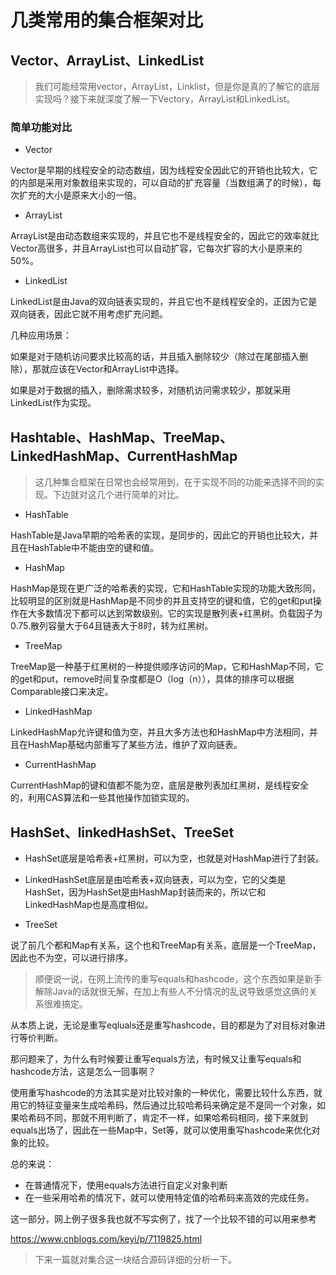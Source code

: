# 几类常用的集合框架对比

## Vector、ArrayList、LinkedList

> 我们可能经常用vector，ArrayList，Linklist，但是你是真的了解它的底层实现吗？接下来就深度了解一下Vectory，ArrayList和LinkedList。

### 简单功能对比

* Vector

Vector是早期的线程安全的动态数组，因为线程安全因此它的开销也比较大，它的内部是采用对象数组来实现的，可以自动的扩充容量（当数组满了的时候），每次扩充的大小是原来大小的一倍。

* ArrayList

ArrayList是由动态数组来实现的，并且它也不是线程安全的，因此它的效率就比Vector高很多，并且ArrayList也可以自动扩容，它每次扩容的大小是原来的50%。

* LinkedList

LinkedList是由Java的双向链表实现的，并且它也不是线程安全的，正因为它是双向链表，因此它就不用考虑扩充问题。

几种应用场景：

如果是对于随机访问要求比较高的话，并且插入删除较少（除过在尾部插入删除），那就应该在Vector和ArrayList中选择。

如果是对于数据的插入，删除需求较多，对随机访问需求较少，那就采用LinkedList作为实现。

## Hashtable、HashMap、TreeMap、LinkedHashMap、CurrentHashMap

> 这几种集合框架在日常也会经常用到，在于实现不同的功能来选择不同的实现。下边就对这几个进行简单的对比。

* HashTable

HashTable是Java早期的哈希表的实现，是同步的，因此它的开销也比较大，并且在HashTable中不能由空的键和值。

* HashMap

HashMap是现在更广泛的哈希表的实现，它和HashTable实现的功能大致形同，比较明显的区别就是HashMap是不同步的并且支持空的键和值，它的get和put操作在大多数情况下都可以达到常数级别。它的实现是散列表+红黑树。负载因子为0.75.散列容量大于64且链表大于8时，转为红黑树。

* TreeMap

TreeMap是一种基于红黑树的一种提供顺序访问的Map，它和HashMap不同，它的get和put，remove时间复杂度都是O（log（n）），具体的排序可以根据Comparable接口来决定。

* LinkedHashMap

LinkedHashMap允许键和值为空，并且大多方法也和HashMap中方法相同，并且在HashMap基础内部重写了某些方法，维护了双向链表。

* CurrentHashMap

CurrentHashMap的键和值都不能为空，底层是散列表加红黑树，是线程安全的，利用CAS算法和一些其他操作加锁实现的。

## HashSet、linkedHashSet、TreeSet

* HashSet底层是哈希表+红黑树，可以为空，也就是对HashMap进行了封装。

* LinkedHashSet底层是由哈希表+双向链表，可以为空，它的父类是HashSet，因为HashSet是由HashMap封装而来的，所以它和LinkedHashMap也是高度相似。

* TreeSet

说了前几个都和Map有关系，这个也和TreeMap有关系，底层是一个TreeMap，因此也不为空，可以进行排序。

> 顺便说一说，在网上流传的重写equals和hashcode，这个东西如果是新手解除Java的话就很无解，在加上有些人不分情况的乱说导致感觉这俩的关系很难搞定。

从本质上说，无论是重写eqluals还是重写hashcode，目的都是为了对目标对象进行等价判断。

那问题来了，为什么有时候要让重写equals方法，有时候又让重写equals和hashcode方法，这是怎么一回事啊？

使用重写hashcode的方法其实是对比较对象的一种优化，需要比较什么东西，就用它的特征变量来生成哈希码，然后通过比较哈希码来确定是不是同一个对象，如果哈希码不同，那就不用判断了，肯定不一样，如果哈希码相同，接下来就到equals出场了，因此在一些Map中，Set等，就可以使用重写hashcode来优化对象的比较。

总的来说：

* 在普通情况下，使用equals方法进行自定义对象判断
* 在一些采用哈希的情况下，就可以使用特定值的哈希码来高效的完成任务。

这一部分，网上例子很多我也就不写实例了，找了一个比较不错的可以用来参考

https://www.cnblogs.com/keyi/p/7119825.html

> 下来一篇就对集合这一块结合源码详细的分析一下。
